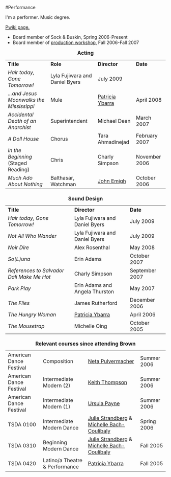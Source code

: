 #Performance

I'm a performer. Music degree.

[Pwiki page.](http://pw.brown.edu/wiki/people/paul_meier_09)

<ul>
<li>Board member of Sock &amp; Buskin, Spring 2006-Present</li>
<li>Board member of <a href="http://pw.brown.edu">production workshop</a>, Fall 2006-Fall 2007</li>
</ul>

<table style="margin: 10px auto;">
<caption><strong>Acting</strong></caption>
<tr>
<td><strong>Title</strong></td>
<td><strong>Role</strong></td>
<td><strong>Director</strong></td>
<td><strong>Date</strong></td>
</tr>
<tr>
<td><em>Hair today, Gone Tomorrow!</em></td>
<td>Lyla Fujiwara and Daniel Byers</td>
<td>July 2009</td>
</tr>
<tr>
<td><em>...and Jesus Moonwalks the Mississippi</em></td>
<td>Mule</td>
<td><a href="http://research.brown.edu/myresearch/Patricia_Ybarra">Patricia Ybarra</a></td>
<td>April 2008</td>
</tr>
<tr>
<td><em>Accidental Death of an Anarchist</em></td>
<td>Superintendent</td>
<td>Michael Dean</td>
<td>March 2007</td>
</tr>
<tr>
<td><em>A Doll House</em></td>
<td>Chorus</td>
<td>Tara Ahmadinejad</td>
<td>February 2007</td>
</tr>
<tr>
<td><em>In the Beginning</em> (Staged Reading)</td>
<td>Chris</td>
<td>Charly Simpson</td>
<td>November 2006</td>
</tr>
<tr>
<td><em>Much Ado About Nothing</em></td>
<td>Balthasar, Watchman</td>
<td><a href="http://research.brown.edu/myresearch/John_Emigh">John Emigh</a></td>
<td>October 2006</td>
</tr>
</table>


<table style="margin: 20px auto;">
<caption><strong>Sound Design</strong></caption>
<tr>
<td><strong>Title</strong></td>
<td><strong>Director</strong></td>
<td><strong>Date</strong></td>
</tr>
<tr>
<td><em>Hair today, Gone Tomorrow!</em></td>
<td>Lyla Fujiwara and Daniel Byers</td>
<td>July 2009</td>
</tr>
<tr>
<td><em>Not All Who Wander</em></td>
<td>Lyla Fujiwara and Daniel Byers</td>
<td>July 2009</td>
</tr>
<tr>
<td><em>Noir Dire</em></td>
<td>Alex Rosenthal</td>
<td>May 2008</td>
</tr>
<tr>
<td><em>So(L)una</em></td>
<td>Erin Adams</td>
<td>October 2007</td>
</tr>
<tr>
<td><em>References to Salvador Dali Make Me Hot</em></td>
<td>Charly Simpson</td>
<td>September 2007</td>
</tr>
<tr>
<td><em>Park Play</em></td>
<td>Erin Adams and Angela Thurston</td>
<td>May 2007</td>
</tr>
<tr>
<td><em>The Flies</em></td>
<td>James Rutherford</td>
<td>December 2006</td>
</tr>
<tr>
<td><em>The Hungry Woman</em></td>
<td><a href="http://research.brown.edu/myresearch/Patricia_Ybarra">Patricia Ybarra</a></td>
<td>April 2006</td>
</tr>
<tr>
<td><em>The Mousetrap</em></td>
<td>Michelle Oing</td>
<td>October 2005</td>
</tr>
</table>

<table style="margin: 20px auto;">
<caption><strong>Relevant courses since attending Brown</strong></caption>
<tr>
<td>American Dance Festival</td>
<td>Composition</td>
<td><a href="http://www.karencarbonell.com/netacompany/The_Company.html">Neta Pulvermacher</a></td>
<td>Summer 2006</td>
</tr>
<tr>
<td>American Dance Festival</td>
<td>Intermediate Modern (2)</td>
<td><a href="http://www.dancetactics.org/bios.html">Keith Thompson</a></td>
<td>Summer 2006</td>
</tr>
<tr>
<td>American Dance Festival</td>
<td>Intermediate Modern (1)</td>
<td><a href="http://academics.sru.edu/dance/ursula.html">Ursula Payne</a></td>
<td>Summer 2006</td>
</tr>
<tr>
<td>TSDA 0100</td>
<td>Intermediate Modern Dance</td>
<td><a href="http://research.brown.edu/myresearch/Julie_Strandberg">Julie Strandberg</a> &amp; <a href="http://research.brown.edu/research/profile.php?id=10331">Michelle Bach-Coulibaly</a></td>
<td>Spring 2006</td>
</tr>
<tr>
<td>TSDA 0310</td>
<td>Beginning Modern Dance</td>
<td><a href="http://research.brown.edu/myresearch/Julie_Strandberg">Julie Strandberg</a> &amp; <a href="http://research.brown.edu/research/profile.php?id=10331">Michelle Bach-Coulibaly</a></td>
<td>Fall 2005</td>
</tr>
<tr>
<td>TSDA 0420</td>
<td>Latino/a Theatre &amp; Performance</td>
<td><a href="http://research.brown.edu/myresearch/Patricia_Ybarra">Patricia Ybarra</a></td>
<td>Fall 2005</td>
</tr>
</table>
